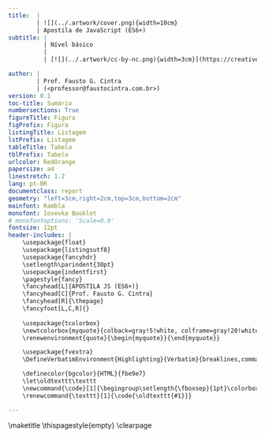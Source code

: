 ```yaml
---
title:  |
        | ![](../.artwork/cover.png){width=10cm}  
        | Apostila de JavaScript (ES6+)
subtitle: |
          | Nível básico
          |
          | [![](../.artwork/cc-by-nc.png){width=3cm}](https://creativecommons.org/licenses/by-nc/4.0/deed.pt_BR)

author: |
        | Prof. Fausto G. Cintra
        | (<professor@faustocintra.com.br>)
version: 0.1
toc-title: Sumário
numbersections: True
figureTitle: Figura
figPrefix: Figura
listingTitle: Listagem
lstPrefix: Listagem
tableTitle: Tabela
tblPrefix: Tabela
urlcolor: RedOrange
papersize: a4
linestretch: 1.2
lang: pt-BR
documentclass: report
geometry: "left=3cm,right=2cm,top=3cm,bottom=2cm"
mainfont: Rambla
monofont: Iosevka Booklet
# monofontoptions: 'Scale=0.9'
fontsize: 12pt
header-includes: |
    \usepackage{float}
    \usepackage{listingsutf8}
    \usepackage{fancyhdr}
    \setlength\parindent{30pt}
    \usepackage{indentfirst}
    \pagestyle{fancy}
    \fancyhead[L]{APOSTILA JS (ES6+)}
    \fancyhead[C]{Prof. Fausto G. Cintra}
    \fancyhead[R]{\thepage}
    \fancyfoot[L,C,R]{}
    
    \usepackage{tcolorbox}
    \newtcolorbox{myquote}{colback=gray!5!white, colframe=gray!20!white}
    \renewenvironment{quote}{\begin{myquote}}{\end{myquote}}

    \usepackage{fvextra}
    \DefineVerbatimEnvironment{Highlighting}{Verbatim}{breaklines,commandchars=\\\{\}}

    \definecolor{bgcolor}{HTML}{fbe9e7}
    \let\oldtexttt\texttt
    \newcommand{\code}[1]{\begingroup\setlength{\fboxsep}{1pt}\colorbox{bgcolor}{\oldtexttt{\hspace*{2pt}\vphantom{A}#1\hspace*{2pt}}}\endgroup}
    \renewcommand{\texttt}[1]{\code{\oldtexttt{#1}}}    

---
```


\maketitle
\thispagestyle{empty}
\clearpage